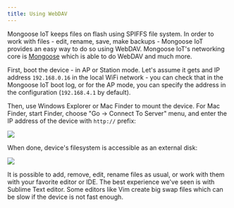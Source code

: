 ```yaml
---
title: Using WebDAV
---
```


Mongoose IoT keeps files on flash using SPIFFS file system. In order to work with
files - edit, rename, save, make backups - Mongoose IoT provides an easy way to do
so using WebDAV. Mongoose IoT's networking core is
[Mongoose](https://github.com/cesanta/mongoose) which is able to do WebDAV and
much more.

First, boot the device - in AP or Station mode. Let's assume it gets and IP
address `192.168.0.16` in the local WiFi network - you can check that in the
Mongoose IoT boot log, or for the AP mode, you can specify the address in the
configuration (`192.168.4.1` by default).

Then, use Windows Explorer or Mac Finder to mount the device. For Mac Finder,
start Finder, choose "Go -> Connect To Server" menu, and enter the IP address
of the device with `http://` prefix:

<img src="dav1.png" align="center"/>

When done, device's filesystem is accessible as an external disk:

<img src="dav2.png" align="center"/>

It is possible to add, remove, edit, rename files as usual, or work with them
with your favorite editor or IDE. The best experience we've seen is with
Sublime Text editor. Some editors like Vim create big swap files which can be
slow if the device is not fast enough.
